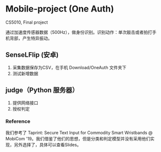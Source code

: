 # Mobile-project (One Auth)
CS5010, Final project

通过加速度传感器数据（500Hz），做身份识别。识别动作：单次敲击或者拍打手机背部，产生特异振动。

## SenseLFlip (安卓)
1. 采集数据保存为CSV，在手机 Download/OneAuth 文件夹下
2. 测试新增数据

## judge（Python 服务器）
1. 提供网络接口
2. 授权判定

### Reference
我们参考了 Taprint: Secure Text Input for Commodity Smart Wristbands @ MobiCom '19。我们借鉴了他们的思想，但是分类和判定模型并没有采用他们实现，另外选择了，具体可以查看Slides。
